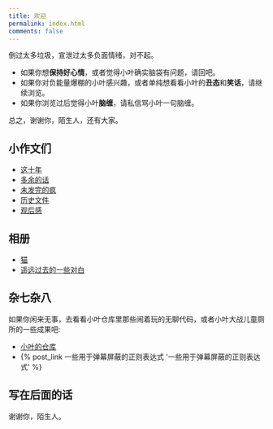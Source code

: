 ```yaml
---
title: 欢迎
permalink: index.html
comments: false
---
```


倒过太多垃圾，宣泄过太多负面情绪，对不起。

- 如果你想**保持好心情**，或者觉得小叶确实脑袋有问题，请回吧。
- 如果你对负能量爆棚的小叶感兴趣，或者单纯想看看小叶的**丑态**和**笑话**，请继续浏览。
- 如果你浏览过后觉得小叶**脑缠**，请私信骂小叶一句脑缠。

总之，谢谢你，陌生人，还有大家。

## 小作文们

- [这十年](/这十年/)
- [多余的话](/多余的话/)
- [未发完的疯](/未发完的疯/)
- [历史文件](/历史文件/)
- [观后感](/categories/观后感/)

## 相册

- [猫](/albums/)
- [遥远过去的一些对白](/albums/)

## 杂七杂八

如果你闲来无事，去看看小叶仓库里那些闹着玩的无聊代码，或者小叶大战儿童厕所的一些成果吧:

- [小叶的仓库](https://github.com/Lingxuan-Ye?tab=repositories)
- {% post_link 一些用于弹幕屏蔽的正则表达式 '一些用于弹幕屏蔽的正则表达式' %}

## 写在后面的话

谢谢你，陌生人。
